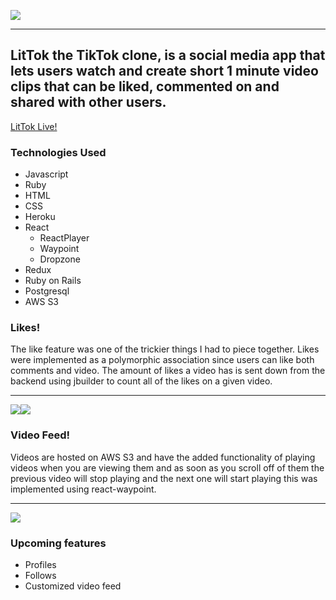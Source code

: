 ![](https://i.imgur.com/FUON2YS.png)

***

## LitTok the TikTok clone, is a social media app that lets users watch and create short 1 minute video clips that can be liked, commented on and shared with other users.
[LitTok Live!](www.littok.com)

### Technologies Used
* Javascript
* Ruby
* HTML
* CSS
* Heroku
* React
  * ReactPlayer
  * Waypoint
  * Dropzone
* Redux
* Ruby on Rails
* Postgresql
* AWS S3

### Likes!
The like feature was one of the trickier things I had to piece together. Likes were implemented as a polymorphic association since users can like both comments and video. The amount of likes a video has is sent down from the backend using jbuilder to count all of the likes on a given video.

***

![](https://media3.giphy.com/media/l4jPpqXzcFGnpY7yer/giphy.gif)![](https://media3.giphy.com/media/RJQ8LHFoQ2T4zAg2K2/giphy.gif)

### Video Feed!
Videos are hosted on AWS S3 and have the added functionality of playing videos when you are viewing them and as soon as you scroll off of them the previous video will stop playing and the next one will start playing this was implemented using react-waypoint.

***

![](https://media0.giphy.com/media/UodCdHkswWA0QYmAwA/giphy.gif)


### Upcoming features
* Profiles
* Follows
* Customized video feed